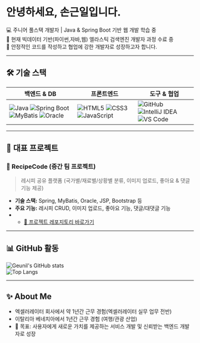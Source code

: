 # 안녕하세요, 손근일입니다.  

💻 주니어 풀스택 개발자 | Java & Spring Boot 기반 웹 개발 학습 중  
🌱 현재 빅데이터 기반(파이썬,자바,웹) 엘라스틱 검색엔진 개발자 과정 수료 중   
🚀 안정적인 코드를 작성하고 협업에 강한 개발자로 성장하고자 합니다.  

---

## 🛠 기술 스택

| **백엔드 & DB** | **프론트엔드** | **도구 & 협업** |
|-----------------|----------------|----------------|
| ![Java](https://img.shields.io/badge/Java-007396?style=for-the-badge&logo=java&logoColor=white) ![Spring Boot](https://img.shields.io/badge/Spring%20Boot-6DB33F?style=for-the-badge&logo=springboot&logoColor=white) ![MyBatis](https://img.shields.io/badge/MyBatis-FF5A00?style=for-the-badge&logo=mybatis&logoColor=white) ![Oracle](https://img.shields.io/badge/Oracle-F80000?style=for-the-badge&logo=oracle&logoColor=white) | ![HTML5](https://img.shields.io/badge/HTML5-E34F26?style=for-the-badge&logo=html5&logoColor=white) ![CSS3](https://img.shields.io/badge/CSS3-1572B6?style=for-the-badge&logo=css3&logoColor=white) ![JavaScript](https://img.shields.io/badge/JavaScript-F7DF1E?style=for-the-badge&logo=javascript&logoColor=black) | ![GitHub](https://img.shields.io/badge/GitHub-181717?style=for-the-badge&logo=github&logoColor=white) ![IntelliJ IDEA](https://img.shields.io/badge/IntelliJ%20IDEA-000000?style=for-the-badge&logo=intellijidea&logoColor=white) ![VS Code](https://img.shields.io/badge/VS%20Code-007ACC?style=for-the-badge&logo=visualstudiocode&logoColor=white) |

---

## 📂 대표 프로젝트  

### 🍳 RecipeCode (중간 팀 프로젝트)  
> 레시피 공유 플랫폼 (국가별/재료별/상황별 분류, 이미지 업로드, 좋아요 & 댓글 기능 제공)

- **기술 스택:** Spring, MyBatis, Oracle, JSP, Bootstrap 등
- **주요 기능:** 레시피 CRUD, 이미지 업로드, 좋아요 기능, 댓글/대댓글 기능  
- - [🔗 프로젝트 레포지토리 바로가기](https://github.com/mapadubumaenia/Project)


---

## 📊 GitHub 활동  

![Geunil's GitHub stats](https://github-readme-stats.vercel.app/api?username=Geunil-Son&show_icons=true&theme=radical)  
![Top Langs](https://github-readme-stats.vercel.app/api/top-langs/?username=Geunil-Son&layout=compact&theme=radical)  

---

## ✨ About Me  
- 엑셀러레이터 회사에서 약 1년간 근무 경험(엑셀러레이터 실무 업무 전반)  
- 이탈리아 베네치아에서 1년간 근무 경험 (여행/관광 산업)    
- 🎯 목표: 사용자에게 새로운 가치를 제공하는 서비스 개발 및 신뢰받는 백엔드 개발자로 성장  
